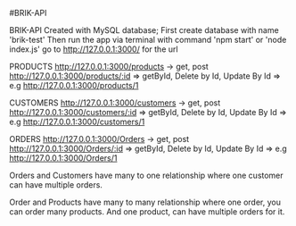 #BRIK-API

BRIK-API
Created with MySQL database; First create database with name 'brik-test' Then run the app via terminal with command 'npm start' or 'node index.js' go to http://127.0.0.1:3000/ for the url

PRODUCTS
http://127.0.0.1:3000/products -> get, post http://127.0.0.1:3000/products/:id => getById, Delete by Id, Update By Id => e.g http://127.0.0.1:3000/products/1

CUSTOMERS
http://127.0.0.1:3000/customers -> get, post http://127.0.0.1:3000/customers/:id => getById, Delete by Id, Update By Id => e.g http://127.0.0.1:3000/customers/1

ORDERS
http://127.0.0.1:3000/Orders -> get, post http://127.0.0.1:3000/Orders/:id => getById, Delete by Id, Update By Id => e.g http://127.0.0.1:3000/Orders/1

Orders and Customers have many to one relationship where one customer can have multiple orders. 

Order and Products have many to many relationship where one order, you can order many products. And one product, can have multiple orders for it.

